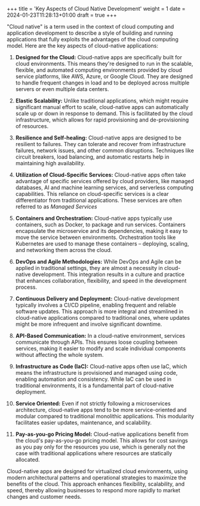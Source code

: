 +++
title = 'Key Aspects of Cloud Native Development'
weight = 1
date = 2024-01-23T11:28:13+01:00
draft = true
+++

"Cloud native" is a term used in the context of cloud computing and application development to describe a style of building and running applications that fully exploits the advantages of the cloud computing model. Here are the key aspects of cloud-native applications:

1. **Designed for the Cloud:** Cloud-native apps are specifically built for cloud environments. This means they're designed to run in the scalable, flexible, and automated computing environments provided by cloud service platforms, like AWS, Azure, or Google Cloud. They are designed to handle frequent changes in load and to be deployed across multiple servers or even multiple data centers.

2. **Elastic Scalability:** Unlike traditional applications, which might require significant manual effort to scale, cloud-native apps can automatically scale up or down in response to demand. This is facilitated by the cloud infrastructure, which allows for rapid provisioning and de-provisioning of resources.

3. **Resilience and Self-healing:** Cloud-native apps are designed to be resilient to failures. They can tolerate and recover from infrastructure failures, network issues, and other common disruptions. Techniques like circuit breakers, load balancing, and automatic restarts help in maintaining high availability.

4. **Utilization of Cloud-Specific Services:** Cloud-native apps often take advantage of specific services offered by cloud providers, like managed databases, AI and machine learning services, and serverless computing capabilities. This reliance on cloud-specific services is a clear differentiator from traditional applications. These services are often referred to as _Managed Services_

3. **Containers and Orchestration:** Cloud-native apps typically use containers, such as Docker, to package and run services. Containers encapsulate the microservice and its dependencies, making it easy to move the service between environments. Orchestration tools like Kubernetes are used to manage these containers – deploying, scaling, and networking them across the cloud.

4. **DevOps and Agile Methodologies:** While DevOps and Agile can be applied in traditional settings, they are almost a necessity in cloud-native development. This integration results in a culture and practice that enhances collaboration, flexibility, and speed in the development process.

5. **Continuous Delivery and Deployment:** Cloud-native development typically involves a CI/CD pipeline, enabling frequent and reliable software updates. This approach is more integral and streamlined in cloud-native applications compared to traditional ones, where updates might be more infrequent and involve significant downtime.

7. **API-Based Communication:** In a cloud-native environment, services communicate through APIs. This ensures loose coupling between services, making it easier to modify and scale individual components without affecting the whole system.

6. **Infrastructure as Code (IaC):** Cloud-native apps often use IaC, which means the infrastructure is provisioned and managed using code, enabling automation and consistency. While IaC can be used in traditional environments, it is a fundamental part of cloud-native deployment.

7. **Service Oriented:** Even if not strictly following a microservices architecture, cloud-native apps tend to be more service-oriented and modular compared to traditional monolithic applications. This modularity facilitates easier updates, maintenance, and scalability.

9. **Pay-as-you-go Pricing Model:** Cloud-native applications benefit from the cloud's pay-as-you-go pricing model. This allows for cost savings as you pay only for the resources you use, which is generally not the case with traditional applications where resources are statically allocated.

Cloud-native apps are designed for virtualized cloud environments, using modern architectural patterns and operational strategies to maximize the benefits of the cloud. This approach enhances flexibility, scalability, and speed, thereby allowing businesses to respond more rapidly to market changes and customer needs.

